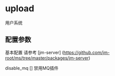 # upload

用户系统

## 配置参数

基本配置 请参考 [jm-server] (https://github.com/jm-root/ms/tree/master/packages/jm-server)

disable_mq [] 禁用MQ插件
